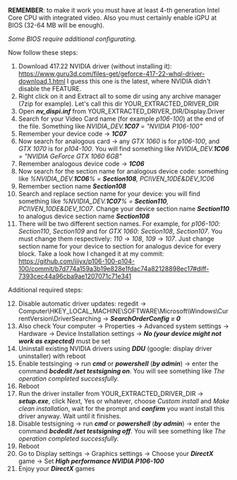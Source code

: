 __REMEMBER__: to make it work you must have at least 4-th generation Intel Core CPU with integrated video. Also you must certainly enable iGPU at BIOS (32-64 MB will be enough).

_Some BIOS require additional configurating._


Now follow these steps:

1. Download 417.22 NVIDIA driver (without installing it): https://www.guru3d.com/files-get/geforce-417-22-whql-driver-download,1.html
I guess this one is the latest, where NVIDIA didn't disable the FEATURE.
2. Right click on it and Extract all to some dir using any archive manager (7zip for example). Let's call this dir YOUR_EXTRACTED_DRIVER_DIR
3. Open ___nv\_dispi.inf___ from YOUR_EXTRACTED_DRIVER_DIR/Display.Driver
4. Search for your Video Card name (for example _p106-100_) at the end of the file. Something like _NVIDIA\_DEV.___1C07___ = "NVIDIA P106-100"_
5. Remember your device code -> ___1C07___
6. Now search for analogous card -> any _GTX 1060_ is for _p106-100_, and _GTX 1070_ is for _p104-100_. You will find something like _NVIDIA\_DEV.___1C06___ = "NVIDIA GeForce GTX 1060 6GB"_
7. Remember analogous device code -> ___1C06___
8. Now search for the section name for analogous device code: something like _%NVIDIA\_DEV.___1C06___%           = ___Section108___, PCI\VEN\_10DE&DEV\_1C06_
9. Remember section name ___Section108___
10. Search and replace section name for your device: you will find something like _%NVIDIA\_DEV.___1C07___%           = ___Section110___, PCI\VEN\_10DE&DEV\_1C07_. Change your device section name ___Section110___ to analogus device section name ___Section108___
11. There will be two different section names. For example, for _p106-100_: _Section110_, _Section109_ and for _GTX 1060_: _Section108_, _Section107_. You must change them respectively: _110_ -> _108_, _109_ -> _107_. Just change section name for your device to section for analogus device for every block. Take a look how I changed it at my commit: https://github.com/iiiyx/p106-100-p104-100/commit/b7d774a159a3b19e828e1fdac74a82128898ec17#diff-7393cec44a96cba9ae1207071c71e341

Additional required steps:

12. Disable automatic driver updates: regedit -> Computer\HKEY_LOCAL_MACHINE\SOFTWARE\Microsoft\Windows\CurrentVersion\DriverSearching -> ___SearchOrderConfig = 0___
13. Also check Your computer -> Properties -> Advanced system settings -> Hardware -> Device Installation settings -> ___No (your device might not work as expected)___ must be set
14. Uninstall existing NVIDIA drivers using ___DDU___ (google: display driver uninstaller) with reboot
15. Enable testsinging -> run ___cmd___ or ___powershell___ (___by admin___) -> enter the command ___bcdedit /set testsigning on___. You will see something like _The operation completed successfully._
16. Reboot
17. Run the driver installer from YOUR_EXTRACTED_DRIVER_DIR -> ___setup.exe___, click Next, Yes or whatever, choose _Custom install_ and _Make clean installation_, wait for the prompt and ___confirm___ you want install this driver anyway. Wait until it finishes.
18. Disable testsigning -> run ___cmd___ or ___powershell___ (___by admin___) -> enter the command ___bcdedit /set testsigning off___. You will see something like _The operation completed successfully._
19. Reboot
20. Go to Display settings -> Graphics settings -> Choose your ___DirectX___ game -> Set ___High performance NVIDIA P106-100___
21. Enjoy your ___DirectX___ games
